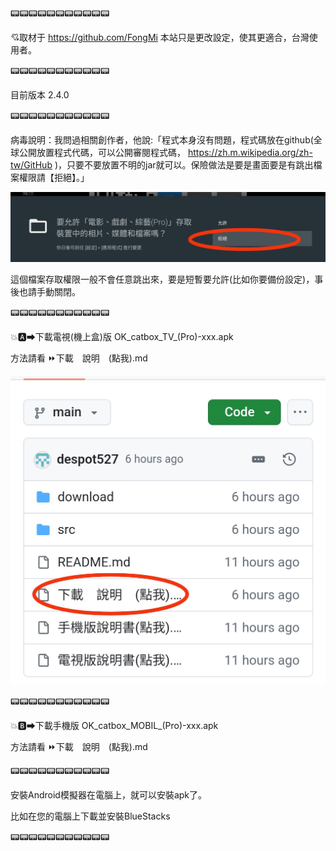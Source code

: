 📟📟📟📟📟📟📟📟📟📟📟

💘取材于 https://github.com/FongMi
本站只是更改設定，使其更適合，台灣使用者。

📟📟📟📟📟📟📟📟📟📟📟

目前版本 2.4.0  

📟📟📟📟📟📟📟📟📟📟📟

病毒說明：我問過相關創作者，他說:「程式本身沒有問題，程式碼放在github(全球公開放置程式代碼，可以公開審閱程式碼， https://zh.m.wikipedia.org/zh-tw/GitHub )，只要不要放置不明的jar就可以。保險做法是要是畫面要是有跳出檔案權限請【拒絕】。」

![image](https://raw.githubusercontent.com/despot527/ylb/main/src/fileright.png)

這個檔案存取權限一般不會任意跳出來，要是短暫要允許(比如你要備份設定)，事後也請手動關閉。

📟📟📟📟📟📟📟📟📟📟📟

💥🅰➡下載電視(機上盒)版
OK_catbox_TV_(Pro)-xxx.apk

方法請看 ⏩下載　說明　(點我).md

![image](https://raw.githubusercontent.com/despot527/ylb/main/src/DL0.jpg)

📟📟📟📟📟📟📟📟📟📟📟

💥🅱➡下載手機版
OK_catbox_MOBIL_(Pro)-xxx.apk

方法請看 ⏩下載　說明　(點我).md

📟📟📟📟📟📟📟📟📟📟📟

安裝Android模擬器在電腦上，就可以安裝apk了。

比如在您的電腦上下載並安裝BlueStacks

📟📟📟📟📟📟📟📟📟📟📟
